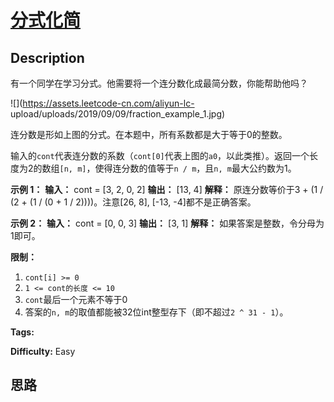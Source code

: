 # [分式化简][title]

## Description

有一个同学在学习分式。他需要将一个连分数化成最简分数，你能帮助他吗？

![](https://assets.leetcode-cn.com/aliyun-lc-
upload/uploads/2019/09/09/fraction_example_1.jpg)

连分数是形如上图的分式。在本题中，所有系数都是大于等于0的整数。



输入的`cont`代表连分数的系数（`cont[0]`代表上图的`a0`，以此类推）。返回一个长度为2的数组`[n, m]`，使得连分数的值等于`n /
m`，且`n, m`最大公约数为1。



**示例 1：**
            **输入：** cont = [3, 2, 0, 2]    **输出：** [13, 4]    **解释：** 原连分数等价于3 + (1 / (2 + (1 / (0 + 1 / 2))))。注意[26, 8], [-13, -4]都不是正确答案。

**示例 2：**
            **输入：** cont = [0, 0, 3]    **输出：** [3, 1]    **解释：** 如果答案是整数，令分母为1即可。

**限制：**

  1. `cont[i] >= 0`
  2. `1 <= cont的长度 <= 10`
  3. `cont`最后一个元素不等于0
  4. 答案的`n, m`的取值都能被32位int整型存下（即不超过`2 ^ 31 - 1`）。


**Tags:** 

**Difficulty:** Easy

## 思路

[title]: https://leetcode-cn.com/problems/deep-dark-fraction
